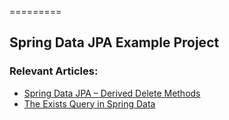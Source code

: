 =========

## Spring Data JPA Example Project

### Relevant Articles: 
- [Spring Data JPA – Derived Delete Methods](https://www.baeldung.com/spring-data-jpa-deleteby)
- [The Exists Query in Spring Data](https://www.baeldung.com/spring-data-exists-query)
